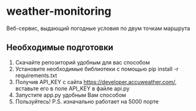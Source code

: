 # weather-monitoring

Веб-сервис, выдающий погодные условия по двум точкам маршрута

## Необходимые подготовки

1. Скачайте репозиторий удобным для вас способом
2. Установите необходимые библиотеки с помощью pip install -r requirements.txt
3. Получив API_KEY с сайта https://developer.accuweather.com/, вставьте его в поле API_KEY в файле api.py
4. Запустите app.py удобным Вам способом
5. Пользуйтесь!
P.S.  изначально работает на 5000 порте
